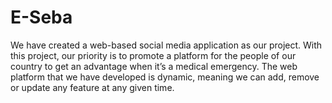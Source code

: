 # E-Seba
We have created a web-based social media application as our project. With this project, our priority  is to promote a platform for the people of our country to get an advantage when it’s a medical  emergency. The web platform that we have developed is dynamic, meaning we can add, remove or  update any feature at any given time. 
